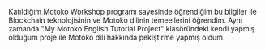 Katıldığım Motoko Workshop programı sayesinde öğrendiğim bu bilgiler ile Blockchain teknolojisinin ve Motoko dilinin temeellerini öğrendim.
Aynı zamanda "My Motoko English Tutorial Project" klasöründeki kendi yapmış olduğum proje ile Motoko dili hakkında pekiştirme yapmış oldum.
